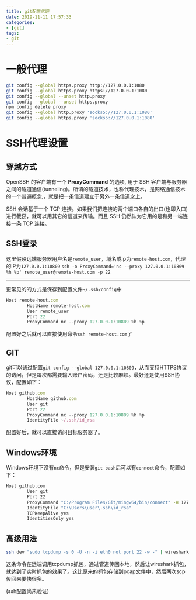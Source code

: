 ```yaml
---
title: git配置代理
date: 2019-11-11 17:57:33
categories:
- [git]
tags:
- git
---
```


# 一般代理

```bash
git config --global https.proxy http://127.0.0.1:1080
git config --global https.proxy https://127.0.0.1:1080
git config --global --unset http.proxy
git config --global --unset https.proxy
npm config delete proxy
git config --global http.proxy 'socks5://127.0.0.1:1080'
git config --global https.proxy 'socks5://127.0.0.1:1080'
```

# SSH代理设置

## 穿越方式

OpenSSH 的客户端有一个 **ProxyCommand** 的选项, 用于 SSH 客户端与服务器之间的隧道通信(tunneling)。所谓的隧道技术，也称代理技术，是网络通信技术的一个普遍概念,，就是把一条信道建立于另外一条信道之上。

SSH 会话基于一个 TCP 连接。如果我们把连接的两个端口各自的出口(也即入口)进行截获，就可以用其它的信道来传输。而且 SSH 仍然认为它用的是和另一端连接一条 TCP 连接。

## SSH登录

这里假设远端服务器用户名是`remote_user`，域名或ip为`remote-host.com`，代理的IP为`127.0.0.1:10809`
 `ssh -o ProxyCommand='nc --proxy 127.0.0.1:10809 %h %p' remote_user@remote-host.com -p 22`

---

 更常见的的方式是保存到配置文件`~/.ssh/config`中 

```jsx
Host remote-host.com
        HostName remote-host.com
        User remote_user
        Port 22
        ProxyCommand nc --proxy 127.0.0.1:10809 %h %p
```

 配置好之后就可以直接使用命令`ssh remote-host.com`了 

## GIT

git可以通过配置`git config --global 127.0.0.1:10809`，从而支持HTTPS协议的访问，但是每次都需要输入账户密码，还是比较麻烦。最好还是使用SSH协议，配置如下：

```jsx
Host github.com
        HostName github.com
        User git
        Port 22
        ProxyCommand nc --proxy 127.0.0.1:10809 %h %p
        IdentityFile ~/.ssh/id_rsa
```

配置好后，就可以直接访问目标服务器了。

## Windows环境

Windows环境下没有`nc`命令，但是安装`git bash`后可以有`connect`命令，配置如下：

```bash
Host github.com
        User git
        Port 22
        ProxyCommand "C:/Program Files/Git/mingw64/bin/connect" -H 127.0.0.1:10809 %h %p
        IdentityFile "C:\Users\user\.ssh\id_rsa"
        TCPKeepAlive yes
        IdentitiesOnly yes
```

## 高级用法

```bash
ssh dev "sudo tcpdump -s 0 -U -n -i eth0 not port 22 -w -" | wireshark -k -i -
```

这条命令在远端调用tcpdump抓包，通过管道传回本地，然后让wireshark抓包，就达到了实时抓包的效果了。这比原来的抓包存储到pcap文件中，然后两次scp传回来要快很多。

(ssh配置尚未验证)
